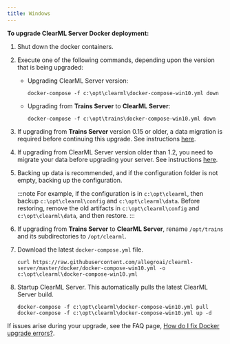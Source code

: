 ```yaml
---
title: Windows
---
```


**To upgrade ClearML Server Docker deployment:**

1. Shut down the docker containers. 
   
1. Execute one of the following commands, depending upon the version that is being upgraded:
   
   * Upgrading ClearML Server version:

      ```
      docker-compose -f c:\opt\clearml\docker-compose-win10.yml down
      ```
     
   * Upgrading from **Trains Server** to **ClearML Server**:

      ```
      docker-compose -f c:\opt\trains\docker-compose-win10.yml down
      ```
       
1. If upgrading from **Trains Server** version 0.15 or older, a data migration is required before continuing this upgrade. See instructions [here](clearml_server_es7_migration.md).

1. If upgrading from ClearML Server version older than 1.2, you need to migrate your data before upgrading your server. See instructions [here](clearml_server_mongo44_migration.md).

1. Backing up data is recommended, and if the configuration folder is not empty, backing up the configuration.
 
    :::note
    For example, if the configuration is in ``c:\opt\clearml``, then backup ``c:\opt\clearml\config`` and ``c:\opt\clearml\data``. 
    Before restoring, remove the old artifacts in ``c:\opt\clearml\config`` and ``c:\opt\clearml\data``, and then restore. 
    :::
   
1. If upgrading from **Trains Server** to **ClearML Server**, rename `/opt/trains` and its subdirectories to `/opt/clearml`.

1. Download the latest `docker-compose.yml` file.

   ```  
   curl https://raw.githubusercontent.com/allegroai/clearml-server/master/docker/docker-compose-win10.yml -o c:\opt\clearml\docker-compose-win10.yml
   ```
        
1. Startup ClearML Server. This automatically pulls the latest ClearML Server build.
        
   ```   
   docker-compose -f c:\opt\clearml\docker-compose-win10.yml pull
   docker-compose -f c:\opt\clearml\docker-compose-win10.yml up -d
   ```
   
If issues arise during your upgrade, see the FAQ page, [How do I fix Docker upgrade errors?](../faq.md#common-docker-upgrade-errors). 
